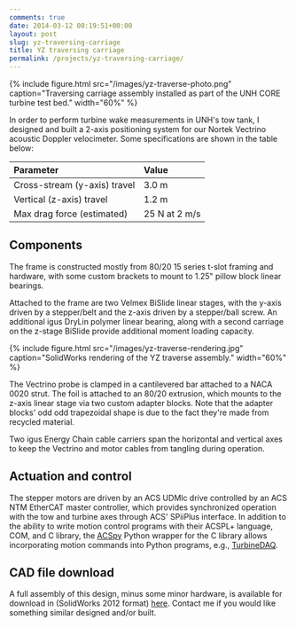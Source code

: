 ```yaml
---
comments: true
date: 2014-03-12 00:19:51+00:00
layout: post
slug: yz-traversing-carriage
title: YZ traversing carriage
permalink: /projects/yz-traversing-carriage/
---
```


{% include figure.html src="/images/yz-traverse-photo.png" caption="Traversing carriage assembly installed as part of the UNH CORE turbine test bed." width="60%" %}

In order to perform turbine wake measurements in UNH's tow tank, I designed and built a 2-axis positioning system for our Nortek Vectrino acoustic Doppler velocimeter. Some specifications are shown in the table below:

<center>

| Parameter | Value |
|:----------|:------|
| Cross-stream (y-axis) travel | 3.0 m |
| Vertical (z-axis) travel | 1.2 m |
| Max drag force (estimated) | 25 N at 2 m/s |

</center>


## Components

The frame is constructed mostly from 80/20 15 series t-slot framing and hardware, with some custom brackets to mount to 1.25" pillow block linear bearings.

Attached to the frame are two Velmex BiSlide linear stages, with the y-axis driven by a stepper/belt and the z-axis driven by a stepper/ball screw. An additional igus DryLin polymer linear bearing, along with a second carriage on the z-stage BiSlide provide additional moment loading capacity.

{% include figure.html src="/images/yz-traverse-rendering.jpg" caption="SolidWorks rendering of the YZ traverse assembly." width="60%" %}

The Vectrino probe is clamped in a cantilevered bar attached to a NACA 0020 strut. The foil is attached to an 80/20 extrusion, which mounts to the z-axis linear stage via two custom adapter blocks. Note that the adapter blocks' odd  odd trapezoidal shape is due to the fact they're made from recycled material.

Two igus Energy Chain cable carriers span the horizontal and vertical axes to keep the Vectrino and motor cables from tangling during operation.



## Actuation and control


The stepper motors are driven by an ACS UDMlc drive controlled by an ACS NTM EtherCAT master controller, which provides synchronized operation with the tow and turbine axes through ACS' SPiiPlus interface. In addition to the ability to write motion control programs with their ACSPL+ language, COM, and C library, the [ACSpy](http://github.com/petebachant/ACSpy) Python wrapper for the C library allows incorporating motion commands into Python programs, e.g., [TurbineDAQ](http://github.com/petebachant/TurbineDAQ).



## CAD file download


A full assembly of this design, minus some minor hardware, is available for download in (SolidWorks 2012 format) [here](https://drive.google.com/file/d/0BwMVIAlxIxfZQk5FWW5FR3NIaWs/edit?usp=sharing). Contact me if you would like something similar designed and/or built.
